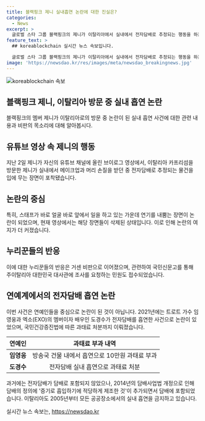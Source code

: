 ```yaml
---
title: 블랙핑크 제니 실내흡연 논란에 대한 진실은?
categories:
  - News
excerpt: >
  글로벌 스타 그룹 블랙핑크의 제니가 이탈리아에서 실내에서 전자담배로 추정되는 행동을 하는 모습이 논란이 되었다. 해당 영상은 현재 관련 장면이 삭제된 상태이지만, 온라인 커뮤니티와 SNS를 통해 논란이 일고 있으며, 누리꾼들은 해당 행동에 대한 비판을 퍼뜨리고 있다. 전자담배 실내 흡연으로 인한 논란은 다른 연예인들에게도 영향을 미치고 있으며, 해당 행동은 국내외에서 법적인 문제를 불러일으킬 수 있을 것으로 보인다.
feature_text: >
  ## koreablockchain 실시간 뉴스 속보입니다.

  글로벌 스타 그룹 블랙핑크의 제니가 이탈리아에서 실내에서 전자담배로 추정되는 행동을 하는 모습이 논란이 되었다. 해당 영상은 현재 관련 장면이 삭제된 상태이지만, 온라인 커뮤니티와 SNS를 통해 논란이 일고 있으며, 누리꾼들은 해당 행동에 대한 비판을 퍼뜨리고 있다. 전자담배 실내 흡연으로 인한 논란은 다른 연예인들에게도 영향을 미치고 있으며, 해당 행동은 국내외에서 법적인 문제를 불러일으킬 수 있을 것으로 보인다.
image: 'https://newsdao.kr/res/images/meta/newsdao_breakingnews.jpg'
---
```


<p><img src="https://newsdao.kr/res/images/meta/newsdao_breakingnews.jpg" alt="koreablockchain 속보" /></p>

<h2 data-ke-size="size26">블랙핑크 제니, 이탈리아 방문 중 실내 흡연 논란</h2>

<p data-ke-size="size16">블랙핑크의 멤버 제니가 이탈리아로의 방문 중 논란이 된 실내 흡연 사건에 대한 관련 내용과 비판의 목소리에 대해 알아봅시다.</p>

<h2 data-ke-size="size24">유튜브 영상 속 제니의 행동</h2>

<p data-ke-size="size16">지난 2일 제니가 자신의 유튜브 채널에 올린 브이로그 영상에서, 이탈리아 카프리섬을 방문한 제니가 실내에서 메이크업과 머리 손질을 받던 중 전자담배로 추정되는 물건을 입에 무는 장면이 포착됐습니다.</p>

<h2 data-ke-size="size24">논란의 중심</h2>

<p data-ke-size="size16">특히, 스태프가 바로 얼굴 바로 앞에서 일을 하고 있는 가운데 연기를 내뿜는 장면이 논란이 되었으며, 현재 영상에서는 해당 장면들이 삭제된 상태입니다. 이로 인해 논란의 여지가 더 커졌습니다.</p>

<h2 data-ke-size="size24">누리꾼들의 반응</h2>

<p data-ke-size="size16">이에 대한 누리꾼들의 반응은 거센 비판으로 이어졌으며, 관련하여 국민신문고를 통해 주이탈리아 대한민국 대사관에 조사를 요청하는 민원도 접수되었습니다.</p>

<h2 data-ke-size="size24">연예계에서의 전자담배 흡연 논란</h2>

<p data-ke-size="size16">이번 사건은 연예인들을 중심으로 논란이 된 것이 아닙니다. 2021년에는 트로트 가수 임영웅과 엑소(EXO)의 멤버이자 배우인 도경수가 전자담배를 흡연한 사건으로 논란이 있었으며, 국민건강증진법에 따른 과태료 처분까지 이뤄졌습니다.</p>

<table>
    <thead>
        <tr>
            <th style="text-align: center;">연예인</th>
            <th style="text-align: center;">과태료 부과 내역</th>
        </tr>
    </thead>
    <tbody>
        <tr>
            <td style="text-align: center;"><b>임영웅</b></td>
            <td style="text-align: center;">방송국 건물 내에서 흡연으로 10만원 과태료 부과</td>
        </tr>
        <tr>
            <td style="text-align: center;"><b>도경수</b></td>
            <td style="text-align: center;">전자담배 실내 흡연으로 과태료 처분</td>
        </tr>
    </tbody>
</table>

<p data-ke-size="size16">과거에는 전자담배가 담배로 포함되지 않았으나, 2014년의 담배사업법 개정으로 인해 담배의 정의에 '증기로 흡입하기에 적당하게 제조한 것'이 추가되면서 담배에 포함되었습니다. 이탈리아도 2005년부터 모든 공공장소에서의 실내 흡연을 금지하고 있습니다.</p>
실시간 뉴스 속보는, <a href="https://newsdao.kr" rel="dofollow">https://newsdao.kr</a>


